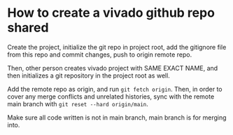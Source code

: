 # How to create a vivado github repo shared

Create the project, initialize the git repo in project root, add the gitignore file from this repo and commit changes, push to origin remote repo.

Then, other person creates vivado project with SAME EXACT NAME, and then initializes a git repository in the project root as well.

Add the remote repo as origin, and run `git fetch origin`. Then, in order to cover any merge conflicts and unrelated histories, sync with the remote main branch with `git reset --hard origin/main`.

Make sure all code written is not in main branch, main branch is for merging into.

